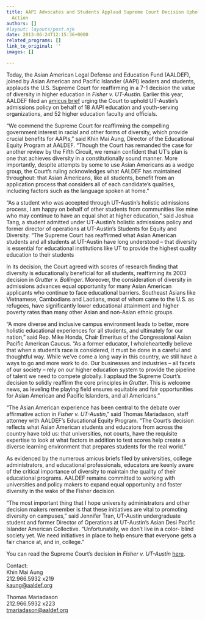 ```yaml
---
title: AAPI Advocates and Students Applaud Supreme Court Decision Upholding Affirmative
  Action
authors: []
#layout: layouts/post.njk
date: 2013-06-24T12:15:36+0000
related_programs: []
link_to_original: ''
images: []

---
```

Today, the Asian American Legal Defense and Education Fund (AALDEF), joined by Asian American and Pacific Islander (AAPI) leaders and students, applauds the U.S. Supreme Court for reaffirming in a 7-1 decision the value of diversity in higher education in _Fisher v._ _UT-Austin_. Earlier this year, AALDEF filed an [amicus brief](/press-release/aaldef-amicus-brief-supreme-court-uphold-race-conscious-admissions-university-texas/) urging the Court to uphold UT-Austin’s admissions policy on behalf of 18 AAPI education and youth-serving organizations, and 52 higher education faculty and officials.

“We commend the Supreme Court for reaffirming the compelling government interest in racial and other forms of diversity, which provide crucial benefits for AAPIs,” said Khin Mai Aung, Director of the Educational Equity Program at AALDEF. “Though the Court has remanded the case for another review by the Fifth Circuit, we remain confident that UT’s plan is one that achieves diversity in a constitutionally sound manner. More importantly, despite attempts by some to use Asian Americans as a wedge group, the Court’s ruling acknowledges what AALDEF has maintained throughout: that Asian Americans, like all students, benefit from an application process that considers all of each candidate’s qualities, including factors such as the language spoken at home.”

“As a student who was accepted through UT-Austin’s holistic admissions process, I am happy on behalf of other students from communities like mine who may continue to have an equal shot at higher education,” said Joshua Tang, a student admitted under UT-Austin’s holistic admissions policy and former director of operations at UT-Austin’s Students for Equity and Diversity. “The Supreme Court has reaffirmed what Asian American students and all students at UT-Austin have long understood – that diversity is essential for educational institutions like UT to provide the highest quality education to their students

In its decision, the Court agreed with scores of research finding that diversity is educationally beneficial for all students, reaffirming its 2003 decision in _Grutter v. Bollinger_. Moreover, the consideration of diversity in admissions advances equal opportunity for many Asian American applicants who continue to face educational barriers. Southeast Asians like Vietnamese, Cambodians and Laotians, most of whom came to the U.S. as refugees, have significantly lower educational attainment and higher poverty rates than many other Asian and non-Asian ethnic groups.

“A more diverse and inclusive campus environment leads to better, more holistic educational experiences for all students, and ultimately for our nation,” said Rep. Mike Honda, Chair Emeritus of the Congressional Asian Pacific American Caucus. “As a former educator, I wholeheartedly believe that when a student’s race is considered, it must be done in a careful and thoughtful way. While we’ve come a long way in this country, we still have a ways to go and more work to do. Our businesses and industries – all facets of our society – rely on our higher education system to provide the pipeline of talent we need to compete globally. I applaud the Supreme Court’s decision to solidly reaffirm the core principles in _Grutter_. This is welcome news, as leveling the playing field ensures equitable and fair opportunities for Asian American and Pacific Islanders, and all Americans.”

“The Asian American experience has been central to the debate over affirmative action in _Fisher v. UT-Austin_,” said Thomas Mariadason, staff attorney with AALDEF’s Educational Equity Program. “The Court’s decision reflects what Asian American students and educators from across the country have told us: that universities, not courts, have the requisite expertise to look at what factors in addition to test scores help create a diverse learning environment that prepares students for the real world.”

As evidenced by the numerous amicus briefs filed by universities, college administrators, and educational professionals, educators are keenly aware of the critical importance of diversity to maintain the quality of their educational programs. AALDEF remains committed to working with universities and policy makers to expand equal opportunity and foster diversity in the wake of the Fisher decision.

“The most important thing that I hope university administrators and other decision makers remember is that these initiatives are vital to promoting diversity on campuses,” said Jennifer Tran, UT-Austin undergraduate student and former Director of Operations at UT-Austin’s Asian Desi Pacific Islander American Collective. “Unfortunately, we don’t live in a color- blind society yet. We need initiatives in place to help ensure that everyone gets a fair chance at, and in, college.”

You can read the Supreme Court’s decision in _Fisher v. UT-Austin_ [here](/uploads/pdf/Fisher%20decision%21.pdf).

Contact:  
Khin Mai Aung  
212\.966.5932 x219  
[kaung@aaldef.org](mailto:kaung@aaldef.org)

Thomas Mariadason  
212\.966.5932 x223  
[tmariadason@aaldef.org](mailto:tmariadason@aaldef.org)